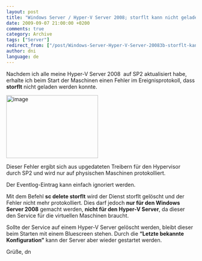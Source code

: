 ```yaml
---
layout: post
title: "Windows Server / Hyper-V Server 2008; storflt kann nicht geladen werden"
date: 2009-09-07 21:00:00 +0200
comments: true
category: Archive
tags: ["Server"]
redirect_from: ["/post/Windows-Server-Hyper-V-Server-20083b-storflt-kann-nicht-geladen-werden", "/post/windows-server-hyper-v-server-20083b-storflt-kann-nicht-geladen-werden"]
author: dni
language: de
---
```

<!-- more -->
<p>Nachdem ich alle meine Hyper-V Server 2008&#160; auf SP2 aktualisiert habe, erhalte ich beim Start der Maschinen einen Fehler im Ereignisprotokoll, dass <strong>storflt</strong> nicht geladen werden konnte.</p>  <p><a href="/assets/archive/image_69.png" target="_blank"><img style="border-right-width: 0px; display: inline; border-top-width: 0px; border-bottom-width: 0px; border-left-width: 0px" title="image" border="0" alt="image" src="/assets/archive/image_thumb_69.png" width="244" height="167" /></a> </p>  <p>Dieser Fehler ergibt sich aus upgedateten Treibern für den Hypervisor durch SP2 und wird nur auf physischen Maschinen protokolliert. </p>  <p>Der Eventlog-Eintrag kann einfach ignoriert werden.</p>  <p>Mit dem Befehl <strong>sc delete storflt</strong> wird der Dienst storflt gelöscht und der Fehler nicht mehr protokolliert. Dies darf jedoch <strong>nur für den Windows Server 2008</strong> gemacht werden, <strong>nicht für den Hyper-V Server</strong>, da dieser den Service für die virtuellen Maschinen braucht.</p>  <p>Sollte der Service auf einem Hyper-V Server gelöscht werden, bleibt dieser beim Starten mit einem Bluescreen stehen. Durch die <strong>“Letzte bekannte Konfiguration”</strong> kann der Server aber wieder gestartet werden.</p>  <p>Grüße, dn</p>

